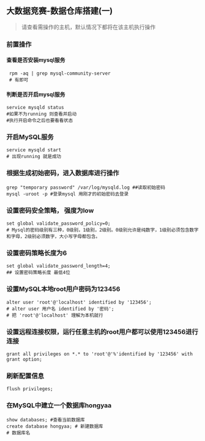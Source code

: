 ## 大数据竞赛-数据仓库搭建(一)

>请查看需操作的主机，默认情况下都将在该主机执行操作

### 前置操作



#### 查看是否安装mysql服务

```shell
 rpm -aq | grep mysql-community-server
 # 有即可
```

#### 判断是否开启mysql服务

```shell
service mysqld status
#如果不为running 则查看并启动
#执行开启命令之后也要看看状态
```



###  开启MySQL服务

```shell
service mysqld start
# 出现running 就是成功
```



### 根据生成初始密码，进入数据库进行操作

```shell
grep "temporary password" /var/log/mysqld.log ##读取初始密码
mysql -uroot -p #登录mysql 用刚才的初始密码去登录
```



### 设置密码安全策略， 强度为low

```mysql
set global validate_password_policy=0;  
# Mysql的密码级别有三种，0级别，1级别，2级别。0级别允许是纯数字，1级别必须包含数字和字母，2级别必须数字，大小写字母都包含。
```



### 设置密码策略长度为6

```mysql
set global validate_password_length=4;
## 设置密码策略长度 最低4位
```



### 设置MySQL本地root用户密码为123456

```mysql
alter user 'root'@'localhost' identified by '123456';
# alter user 用户名 identified by '密码';
# 把 'root'@'localhost' 理解为本机就行
```



### 设置远程连接权限，运行任意主机的root用户都可以使用123456进行连接

```mysql
grant all privileges on *.* to 'root'@'%'identified by '123456' with grant option;
```



### 刷新配置信息

```mysql
flush privileges;
```



### 在MySQL中建立一个数据库hongyaa

```mysql
show databases; #查看当前数据库
create database hongyaa; # 新建数据库
# 数据库名
```

